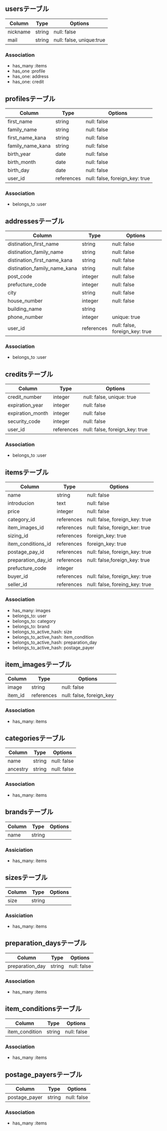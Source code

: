 
## usersテーブル
|Column|Type|Options|
|------|----|-------|
|nickname|string|null: false|
|mail|string|null: false, unique:true|
### Association
- has_many :items
- has_one :profile
- has_one: address
- has_one: credit

## profilesテーブル
|Column|Type|Options|
|------|----|-------|
|first_name|string|null: false|
|family_name|string|null: false|
|first_name_kana|string|null: false|
|family_name_kana|string|null: false|
|birth_year|date|null: false|
|birth_month|date|null: false|
|birth_day|date|null: false|
|user_id|references|null: false, foreign_key: true|
### Association
- belongs_to :user

## addressesテーブル
|Column|Type|Options|
|------|----|-------|
|distination_first_name|string|null: false|
|distination_family_name|string|null: false|
|distination_first_name_kana|string|null: false|
|distination_family_name_kana|string|null: false|
|post_code|integer|null: false|
|prefucture_code|integer|null: false|
|city|string|null: false|
|house_number|integer|null: false|
|building_name|string||
|phone_number|integer|unique: true|
|user_id|references|null: false, foreign_key: true|
### Association
- belongs_to :user

## creditsテーブル
|Column|Type|Options|
|------|----|-------|
|credit_number|integer|null: false, unique: true|
|expiration_year|integer|null: false|
|expiration_month|integer|null: false|
|security_code|integer|null: false|
|user_id|references|null: false, foreign_key: true|
### Association
- belongs_to :user

## itemsテーブル
|Column|Type|Options|
|------|----|-------|
|name|string|null: false|
|introducion|text|null: false|
|price|integer|null: false|
|category_id|references|null: false, foreign_key: true|
|item_images_id|references|null: false, foreign_ker: true|
|sizing_id|references|foreign_key: true|
|item_conditions_id|references|foreign_key: true|
|postage_pay_id|references|null: false, foreign_key: true|
|preparation_day_id|references|null: false,foreign_key: true|
|prefucture_code|integer||
|buyer_id|references|null: false, foreign_key: true|
|seller_id|references|null: false, foreing_key: true|
### Association
- has_many: images
- belongs_to: user
- belongs_to: category
- belongs_to: brand
- belongs_to_active_hash: size
- belongs_to_active_hash: item_condition
- belongs_to_active_hash: preparation_day
- belongs_to_active_hash: postage_payer

## item_imagesテーブル
|Column|Type|Options|
|------|----|-------|
|image|string|null: false|
|item_id|references|null: false, foreign_key|
### Association
- has_many: items

## categoriesテーブル
|Column|Type|Options|
|------|----|-------|
|name|string|null: false|
|ancestry|string|null: false|
### Association
- has_many: items

## brandsテーブル
|Column|Type|Options|
|------|----|-------|
|name|string||
### Assiciation
- has_many: items

## sizesテーブル
|Column|Type|Options|
|------|----|-------|
|size|string||
### Assiciation
- has_many: items

## preparation_daysテーブル
|Column|Type|Options|
|------|----|-------|
|preparation_day|string|null: false|
### Association
- has_many :items

## item_conditionsテーブル
|Column|Type|Options|
|------|----|-------|
|item_condition|string|null: false|
### Association
- has_many :items

## postage_payersテーブル
|Column|Type|Options|
|------|----|-------|
|postage_payer|string|null: false|
### Association
- has_many :items
